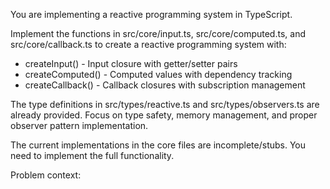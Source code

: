 You are implementing a reactive programming system in TypeScript.

Implement the functions in src/core/input.ts, src/core/computed.ts, and src/core/callback.ts to create a reactive programming system with:

- createInput<T>() - Input closure with getter/setter pairs
- createComputed<T>() - Computed values with dependency tracking
- createCallback<T>() - Callback closures with subscription management

The type definitions in src/types/reactive.ts and src/types/observers.ts are already provided.
Focus on type safety, memory management, and proper observer pattern implementation.

The current implementations in the core files are incomplete/stubs. You need to implement the full functionality.

Problem context: